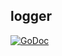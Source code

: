 ## logger

[![GoDoc](https://godoc.org/github.com/tritondatacenter/containerpilot?status.svg)](https://godoc.org/github.com/tritondatacenter/containerpilot/config/logger)
